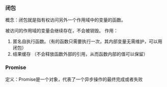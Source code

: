
### 闭包
概念：闭包就是指有权访问另外一个作用域中的变量的函数。

被访问的作用域的变量会继续存在，不会被销毁。
作用：
1. 匿名自执行函数。（有的函数只需要执行一次，其内部变量无需维护，可以用闭包）
2. 结果缓存 （不会释放函数外部的引用，从而函数内部的值可以保留）

### Promise
定义：Promise是一个对象，代表了一个异步操作的最终完成或者失败
